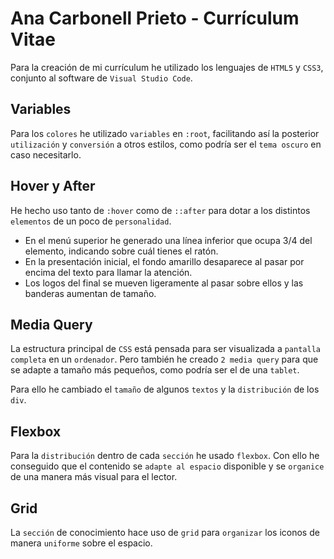# Ana Carbonell Prieto - Currículum Vitae

Para la creación de mi currículum he utilizado los lenguajes de `HTML5` y `CSS3`, conjunto al software de `Visual Studio Code`.


## Variables

Para los `colores` he utilizado `variables` en `:root`, facilitando así la posterior `utilización` y `conversión` a otros estilos, como podría ser el `tema oscuro` en caso necesitarlo.


## Hover y After

He hecho uso tanto de `:hover` como de `::after` para dotar a los distintos `elementos` de un poco de `personalidad`.
- En el menú superior he generado una línea inferior que ocupa 3/4 del elemento, indicando sobre cuál tienes el ratón.
- En la presentación inicial, el fondo amarillo desaparece al pasar por encima del texto para llamar la atención.
- Los logos del final se mueven ligeramente al pasar sobre ellos y las banderas aumentan de tamaño.



## Media Query

La estructura principal de `CSS` está pensada para ser visualizada a `pantalla completa` en un `ordenador`. Pero también he creado `2 media query` para que se adapte a tamaño más pequeños, como podría ser el de una `tablet`.

Para ello he cambiado el `tamaño` de algunos `textos` y la `distribución` de los `div`.


## Flexbox

Para la `distribución` dentro de cada `sección` he usado `flexbox`. Con ello he conseguido que el contenido se `adapte al espacio` disponible y se `organice` de una manera más visual para el lector.


## Grid

La `sección` de conocimiento hace uso de `grid` para `organizar` los iconos de manera `uniforme` sobre el espacio.